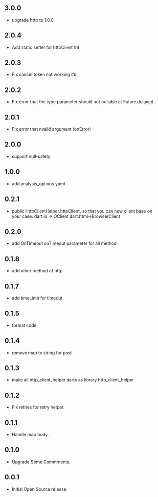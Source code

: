 ## 3.0.0

* upgrade http to 1.0.0

## 2.0.4

* Add static setter for httpClient #4

## 2.0.3

* Fix cancel token not working #6

## 2.0.2

* Fix error that the type parameter should not nullable at Future.delayed
## 2.0.1

* Fix error that nvalid argument (onError)
  
## 2.0.0

* support null-safety
  
## 1.0.0

* add analysis_options.yaml
## 0.2.1

* public HttpClientHelper.httpClient, so that you can new client base on your case.
  dart:io =>IOClient
  dart:html=>BrowserClient

## 0.2.0

* add OnTimeout onTimeout parameter for all method

## 0.1.8

* add other method of http

## 0.1.7

* add timeLimit for timeout

## 0.1.5

* format code

## 0.1.4

* remove map to string for post

## 0.1.3

* make all http_client_helper darts as library http_client_helper

## 0.1.2

* Fix retries for retry helper.

## 0.1.1

* Handle map body.

## 0.1.0

* Upgrade Some Commments.

## 0.0.1

* Initial Open Source release.